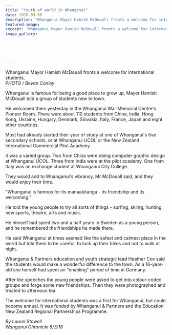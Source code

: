 ```yaml
---
title: "Youth of world in Whanganui"
date: 2018-03-08
description: "Whanganui Mayor Hamish McDouall fronts a welcome for international students..."
featured-image: 
excerpt: "Whanganui Mayor Hamish McDouall fronts a welcome for international students."
image_gallery:
    
    
    
    
    
---
```


<p><span>Whanganui Mayor Hamish McDouall fronts a welcome for international students. <br /><em>PHOTO / Bevan Conley</em></span></p>
<div id="article-body" class="article-body article-body-elements">
<div id="article-content">
<p class="element element-paragraph">Whanganui is famous for being a good place to grow up, Mayor Hamish McDouall told a group of students new to town.</p>
<p class="element element-paragraph">He welcomed them yesterday in the Whanganui War Memorial Centre's Pioneer Room. There were about 110 students from China, India, Hong Kong, Ukraine, Hungary, Denmark, Slovakia, Italy, France, Japan and eight other countries.</p>
<p class="element element-paragraph">Most had already started their year of study at one of Whanganui's five secondary schools, or at Whanganui UCOL or the New Zealand International Commercial Pilot Academy.</p>
<p class="element element-paragraph">It was a varied group. Two from China were doing computer graphic design at Whanganui UCOL. Three from India were at the pilot academy. One from Italy was an exchange student at Whanganui City College.</p>
<p class="element element-paragraph">They would add to Whanganui's vibrancy, Mr McDouall said, and they would enjoy their time.</p>
<p class="element element-paragraph">"Whanganui is famous for its manaakitanga - its friendship and its welcoming."</p>
<p class="element element-paragraph">He told the young people to try all sorts of things - surfing, skiing, hunting, new sports, theatre, arts and music.</p>
<p class="element element-paragraph">He himself had spent two and a half years in Sweden as a young person, and he remembered the friendships he made there.</p>
<p class="element element-paragraph">He said Whanganui at times seemed like the safest and calmest place in the world but told them to be careful, to lock up their bikes and not to walk at night.</p>
<p class="element element-paragraph">Whanganui &amp; Partners education and youth strategic lead Heather Cox said the students would make a wonderful difference to the town. As a 16-year-old she herself had spent an "enabling" period of time in Germany.</p>
<p class="element element-paragraph">After the speeches the young people were asked to get into colour-coded groups and forge some new friendships. Then they were photographed and treated to afternoon tea.</p>
<p class="element element-paragraph">The welcome for international students was a first for Whanganui, but could become annual. It was funded by Whanganui &amp; Partners and the Education New Zealand Regional Partnerships Programme.</p>
<p class="element element-paragraph"><em>By Laurel Stowell<br />Wanganui&nbsp;Chronicle 8/3/18</em></p>
</div>
</div>

